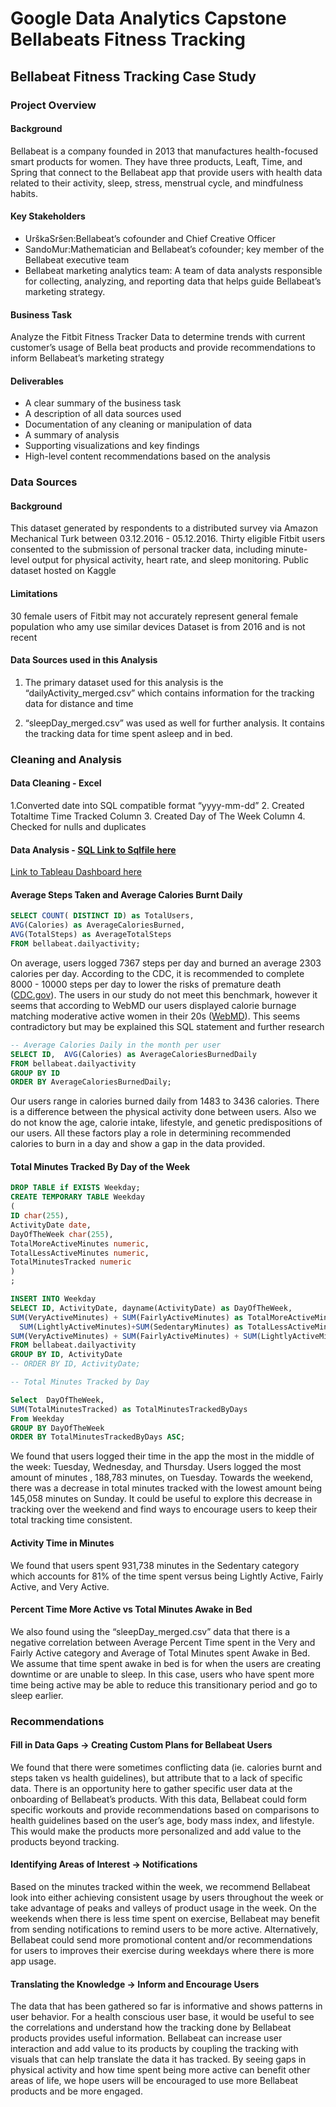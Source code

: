 # Google Data Analytics Capstone Bellabeats Fitness Tracking

## Bellabeat Fitness Tracking Case Study

### Project Overview

#### Background
Bellabeat is a company founded in 2013  that manufactures health-focused smart products for women. They have three products, Leaft, Time, and Spring that connect to the Bellabeat app that provide users with health data related to their activity, sleep, stress, menstrual cycle, and mindfulness habits. 

#### Key Stakeholders
- UrškaSršen:Bellabeat’s cofounder and Chief Creative Officer
- SandoMur:Mathematician and Bellabeat’s cofounder; key member of the Bellabeat executive team 
- Bellabeat marketing analytics team: A team of data analysts responsible for collecting, analyzing, and reporting data that helps guide Bellabeat’s marketing strategy.

#### Business Task
Analyze the Fitbit Fitness Tracker Data to determine trends with current customer’s usage of Bella beat products and provide recommendations to inform Bellabeat’s marketing strategy 

#### Deliverables
- A clear summary of the business task
- A description of all data sources used
- Documentation of any cleaning or manipulation of data
- A summary of analysis
- Supporting visualizations and key findings
- High-level content recommendations based on the analysis 	

### Data Sources 
#### Background
This dataset generated by respondents to a distributed survey via Amazon Mechanical Turk between 03.12.2016 - 05.12.2016. 
Thirty eligible Fitbit users consented to the submission of personal tracker data, including minute-level output for physical activity, heart rate, and sleep monitoring.
Public dataset hosted on Kaggle
#### Limitations
30 female users of Fitbit may not accurately represent general female population who amy use similar devices
Dataset is from 2016 and is not recent
#### Data Sources used in this Analysis
1. The primary dataset used for this analysis is the “dailyActivity_merged.csv” which contains information for the tracking data for distance and time 

2. “sleepDay_merged.csv” was used as well for further analysis. It contains the tracking data for time spent asleep and in bed. 

### Cleaning and Analysis
#### Data Cleaning - Excel
1.Converted date into SQL compatible format “yyyy-mm-dd”
2. Created Totaltime Time Tracked Column
3. Created Day of The Week Column
4. Checked for nulls and duplicates 
#### Data Analysis - [SQL Link to Sqlfile here](https://github.com/tonguyen50/Google-Data-Analyytics-Capstone-Bellabeats-Fitness-Tracking/blob/main/Bellabeat%20SQL.sql)


[Link to Tableau Dashboard here](https://public.tableau.com/views/BellabeatsTableauWorkbook/Dashboard1?:language=en-US&:sid=&:redirect=auth&:display_count=n&:origin=viz_share_link)


#### Average Steps Taken and Average Calories Burnt Daily
```sql
SELECT COUNT( DISTINCT ID) as TotalUsers,
AVG(Calories) as AverageCaloriesBurned,
AVG(TotalSteps) as AverageTotalSteps   
FROM bellabeat.dailyactivity;
```

On average, users logged 7367 steps per day and burned an average 2303 calories per day. According to the CDC, it is recommended to complete 8000 - 10000 steps per day to lower the risks of premature death ([CDC.gov](https://www.cdc.gov/physical-activity-basics/benefits/index.html#:~:text=Taking%20more%20steps%20a%20day,to%208%2C000%20steps%20per%20day.)). The users in our study do not meet this benchmark, however it seems that according to WebMD our users displayed calorie burnage matching moderative active women in their 20s ([WebMD](https://www.webmd.com/fitness-exercise/how-many-calories-do-i-burn-in-a-day)). This seems contradictory but may be explained this SQL statement and further research

```sql
-- Average Calories Daily in the month per user
SELECT ID,  AVG(Calories) as AverageCaloriesBurnedDaily
FROM bellabeat.dailyactivity
GROUP BY ID
ORDER BY AverageCaloriesBurnedDaily;
```

Our users range  in calories burned daily from 1483 to 3436 calories. There is a difference between the physical activity done between users. Also we do not know the age, calorie intake, lifestyle, and genetic predispositions of our users. All these factors play a role in determining recommended calories to burn in a day and show a gap in the data provided.  

#### Total Minutes Tracked By Day of the Week

```sql
DROP TABLE if EXISTS Weekday;
CREATE TEMPORARY TABLE Weekday
(
ID char(255),
ActivityDate date,
DayOfTheWeek char(255),
TotalMoreActiveMinutes numeric,
TotalLessActiveMinutes numeric,
TotalMinutesTracked numeric
)
;

INSERT INTO Weekday
SELECT ID, ActivityDate, dayname(ActivityDate) as DayOfTheWeek,
SUM(VeryActiveMinutes) + SUM(FairlyActiveMinutes) as TotalMoreActiveMinutes,
  SUM(LightlyActiveMinutes)+SUM(SedentaryMinutes) as TotalLessActiveMinutes,
SUM(VeryActiveMinutes) + SUM(FairlyActiveMinutes) + SUM(LightlyActiveMinutes)+SUM(SedentaryMinutes) as TotalMinutesTracked
FROM bellabeat.dailyactivity
GROUP BY ID, ActivityDate
-- ORDER BY ID, ActivityDate;
```

```sql
-- Total Minutes Tracked by Day

Select  DayOfTheWeek,
SUM(TotalMinutesTracked) as TotalMinutesTrackedByDays
From Weekday
GROUP BY DayOfTheWeek
ORDER BY TotalMinutesTrackedByDays ASC;
```

We found that users logged their time in the app the most in the middle of the week: Tuesday, Wednesday, and Thursday. Users logged the most amount of minutes , 188,783 minutes, on Tuesday. Towards the weekend, there was a decrease in total minutes tracked with the lowest amount being 145,058 minutes on Sunday. It could be useful to explore this decrease in tracking over the weekend and find ways to encourage users to keep their total tracking time consistent.  

#### Activity Time in Minutes

We found that users spent 931,738 minutes in the Sedentary category which accounts for 81% of the time spent versus being Lightly Active, Fairly Active, and Very Active.   

#### Percent Time More Active vs Total Minutes Awake in Bed

We also found using the “sleepDay_merged.csv” data that there is a negative correlation between Average Percent Time spent in the Very and Fairly Active category and Average of Total Minutes spent Awake in Bed. We assume that time spent awake in bed is for when the users are creating downtime or are unable to sleep. In this case, users who have spent more time being active may be able to reduce this transitionary period and go to sleep earlier.  

### Recommendations 
#### Fill in Data Gaps ->  Creating Custom Plans for Bellabeat Users
We found that there were sometimes conflicting data (ie. calories burnt and steps taken vs health guidelines), but attribute that to a lack of specific data. There is an opportunity here to gather specific user data at the onboarding of Bellabeat’s products. With this data, Bellabeat could form specific workouts and provide recommendations based on comparisons to health guidelines based on the user’s age, body mass index, and lifestyle. This would make the products more personalized and add value to the products beyond tracking. 
#### Identifying Areas of Interest -> Notifications
Based on the minutes tracked within the week, we recommend Bellabeat look into either achieving consistent usage by users throughout the week or take advantage of peaks and valleys of product usage in the week. On the weekends when there is less time spent on exercise, Bellabeat may benefit from sending notifications to remind users to be more active. Alternatively, Bellabeat could send more promotional content and/or recommendations for users to improves their exercise during weekdays where there is more app usage.  
#### Translating the Knowledge -> Inform and Encourage Users
The data that has been gathered so far is informative and shows patterns in user behavior. For a health conscious user base, it would be useful to see the correlations and understand how the tracking done by Bellabeat products provides useful information. Bellabeat can increase user interaction and add value to its products by coupling the tracking with visuals that can help translate the data it has tracked. By seeing gaps in physical activity and how time spent being more active can benefit other areas of life, we hope users will be encouraged to use more Bellabeat products and be more engaged.    

